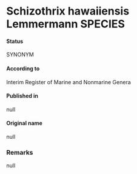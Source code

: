 # Schizothrix hawaiiensis Lemmermann SPECIES

#### Status
SYNONYM

#### According to
Interim Register of Marine and Nonmarine Genera

#### Published in
null

#### Original name
null

### Remarks
null